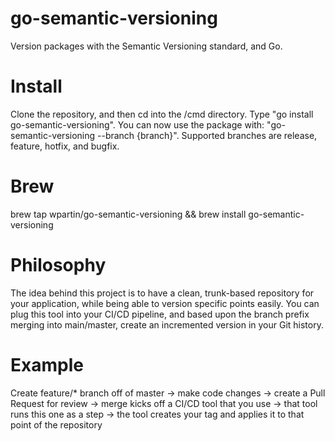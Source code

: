 # go-semantic-versioning
Version packages with the Semantic Versioning standard, and Go.

# Install
Clone the repository, and then cd into the /cmd directory. Type "go install go-semantic-versioning". You can now use the package with: "go-semantic-versioning --branch {branch}". Supported branches are release, feature, hotfix, and bugfix.

# Brew
brew tap wpartin/go-semantic-versioning && brew install go-semantic-versioning

# Philosophy
The idea behind this project is to have a clean, trunk-based repository for your application, while being able to version specific points easily. You can plug this tool into your CI/CD pipeline, and based upon the branch prefix merging into main/master, create an incremented version in your Git history.

# Example
Create feature/* branch off of master -> make code changes -> create a Pull Request for review -> merge kicks off a CI/CD tool that you use -> that tool runs this one as a step -> the tool creates your tag and applies it to that point of the repository
